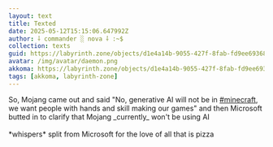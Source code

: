 ```yaml
---
layout: text
title: Texted
date: 2025-05-12T15:15:06.647992Z
author: ⸸ commander ░ nova ⸸ :~$
collection: texts
guid: https://labyrinth.zone/objects/d1e4a14b-9055-427f-8fab-fd9ee69368a4
avatar: /img/avatar/daemon.png
akkoma: https://labyrinth.zone/objects/d1e4a14b-9055-427f-8fab-fd9ee69368a4
tags: [akkoma, labyrinth-zone]
---
```


<p>So, Mojang came out and said "No, generative AI will not be in <a class="hashtag" data-tag="minecraft" href="https://labyrinth.zone/tag/minecraft" rel="tag ugc">#minecraft</a>, we want people with hands and skill making our games" and then Microsoft butted in to clarify that Mojang _currently_ won't be using AI<br><br>*whispers* split from Microsoft for the love of all that is pizza</p>